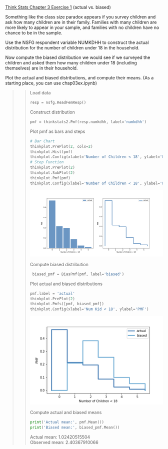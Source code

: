 [Think Stats Chapter 3 Exercise 1](http://greenteapress.com/thinkstats2/html/thinkstats2004.html#toc31) (actual vs. biased)  
  
Something like the class size paradox appears if you survey children and ask how many children are in their family. Families with many children are more likely to appear in your sample, and families with no children have no chance to be in the sample.  

Use the NSFG respondent variable NUMKDHH to construct the actual distribution for the number of children under 18 in the household.  
  
Now compute the biased distribution we would see if we surveyed the children and asked them how many children under 18 (including themselves) are in their household.  
  
Plot the actual and biased distributions, and compute their means. (As a starting place, you can use chap03ex.ipynb)
  
>> Load data  
>> ```python
>> resp = nsfg.ReadFemResp()
>> ```
>>
>> Construct distribution  
>> ```python
>> pmf = thinkstats2.Pmf(resp.numkdhh, label='numkdhh')
>> ```
>>
>> Plot pmf as bars and steps  
>> ```python 
>> # Bar Chart
>> thinkplot.PrePlot(2, cols=2)
>> thinkplot.Hist(pmf)
>> thinkplot.Config(xlabel='Number of Children < 18', ylabel='PMF')
>> # Step Function
>> thinkplot.PrePlot(2)
>> thinkplot.SubPlot(2)
>> thinkplot.Pmf(pmf)
>> thinkplot.Config(xlabel='Number of Children < 18', ylabel='PMF')
>> ```
>> ![PMF Distribution](3-1-distribution_subplots.png)
>>
>> Compute biased distribution  
>> ```python
>>  biased_pmf = BiasPmf(pmf, label='biased')
>> ```
>> 
>> Plot actual and biased distributions  
>> ```python
>> pmf.label = 'actual'
>> thinkplot.PrePlot(2)
>> thinkplot.Pmfs([pmf, biased_pmf])
>> thinkplot.Config(xlabel='Num Kid < 18', ylabel='PMF')
>> ```
>> ![Actual vs. Biased Distributions](3-1-actual_vs_biased_distributions.png) 
>>
>> Compute actual and biased means  
>> ```python
>> print('Actual mean:', pmf.Mean())
>> print('Biased mean:', biased_pmf.Mean())
>> ```
>> Actual mean: 1.02420515504  
>> Observed mean: 2.40367910066  

